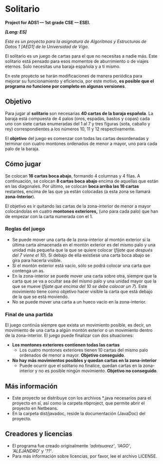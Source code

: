 # Solitario

**Project for ADS1 — 1st grade CSE — ESEI.**

***[Lang: ES]***

*Este es un proyecto para la asignatura de Algoritmos y Estructuras de Datos 1 [AED1] de la Universidad de Vigo.*

El solitario es un juego de cartas para el que no necesitas a nadie más. Este solitario está pensado para esos momentos de aburrimiento o de viajes eternos. Solo necesitas una baraja española y a ti mismo.

En este proyecto se harán modificaciones de manera periódica para mejorar su funcionamiento y eficiencia, por este motivo, **es posible que el programa no funcione por completo en algunas versiones**.

## Objetivo

Para jugar al **solitario** son necesarias **40 cartas de la baraja española**. La baraja está compuesta de 4 palos (oros, espadas, bastos y copas) cada uno con siete cartas enumeradas del 1 al 7 y tres figuras (sota, caballo y rey) correspondientes a los números 10, 11 y 12 respectivamente.

El **objetivo** del juego es comenzar con todas las cartas desordenadas y terminar con cuatro montones ordenados de menor a mayor, uno para cada palo de la baraja.

## Cómo jugar

Se colocan **16 cartas boca abajo**, formando 4 columnas y 4 filas. A continuación, se colocan **8 cartas boca abajo** encima de aquellas que están en las diagonales. Por último, se colocan **boca arriba las 16 cartas** restantes, encima de las que ya están colocadas (a esta zona se llamará **zona-Interior**).

El objetivo es ir quitando las cartas de la zona-interior de menor a mayor colocándolas en cuatro **montones exteriores,** (uno para cada palo) que han de empezar con la carta numerada con el 1.

### Reglas del juego

- Se puede mover una carta de la zona-interior al montón exterior si la última carta almacenada en el montón exterior es del mismo palo y una unidad más pequeña que la que se quiere colocar (*fíjate que después del 7 viene el 10*). Si debajo de ella existiese una carta boca abajo se gira para hacerla visible.
- Si el montón exterior está vacío, sólo se podrá colocar una carta que contenga un as.
- En la zona-interior se puede mover una carta sobre otra, siempre que la carta que se va a ocultar sea del mismo palo y una unidad mayor que la que se mueve (*fíjate que encima del 10 se debe colocar un 7*). Este movimiento tiene como objetivo hacer visible la carta que está debajo de la que se está moviendo.
- No se puede mover una carta a un hueco vacío en la zona-interior.

### Final de una partida

El juego continúa siempre que exista un movimiento posible, es decir, un movimiento de una carta a algún montón exterior o un movimiento dentro de la zona-interior. El juego puede finalizar con dos situaciones:

- **Los montones exteriores contienen todas las cartas**
  - Los cuatro montones exteriores tienen 10 cartas del mismo palo ordenados de menor a mayor. **Objetivo conseguido**.
- **No hay más movimientos posibles y quedan cartas en la zona-interior**
  - Puede ocurrir que el solitario no finalice, quedan cartas en la zona-interior y no es posible ningún movimiento. **Objetivo no conseguido**.

## Más información

- Este proyecto se distribuye con los archivos *.java necesarios para el proyecto en sí, así como la carpeta nbproject, que permite abrir el proyecto en Netbeans.
- En la carpeta dist/javadoc, reside la documentación (JavaDoc) del proyecto.

## Creadores y licencias

- El programa fue creado originalmente _'adotsuarez'_, _'IAGO'_, _'ALEJANDRO'_ y _'??'_.
- Para más información sobre licencias, por favor, lee el archivo LICENSE.
